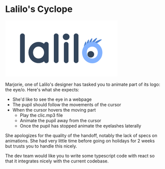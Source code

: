 # Lalilo's Cyclope

![](logo.png)

Marjorie, one of Lalilo's designer has tasked you to animate part of its logo: the eye/o. Here's what she expects:
- She'd like to see the eye in a webpage
- The pupil should follow the movements of the cursor
- When the cursor hovers the moving part
  - Play the clic.mp3 file
  - Animate the pupil away from the cursor
  - Once the pupil has stopped animate the eyelashes laterally

She apologizes for the quality of the handoff, notably the lack of specs on animations. She had very little time before going on holidays for 2 weeks but trusts you to handle this nicely.

The dev team would like you to write some typescript code with react so that it integrates nicely with the current codebase.
